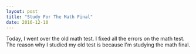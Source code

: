 ```yaml
---
layout: post
title: "Study For The Math Final"
date: 2016-12-10
---
```


Today, I went over the old math test. I fixed all the errors on the math test. The reason why I studied my old test is because I'm studying the math final. 
